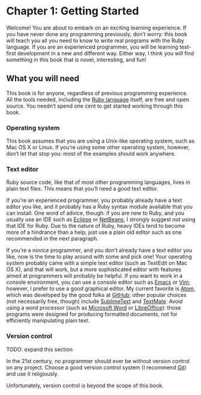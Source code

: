 # Chapter 1: Getting Started

Welcome! You are about to embark on an exciting learning experience. If you have never done any programming previously, don’t worry: this book will teach you all you need to know to write real programs with the Ruby language. If you are an experienced programmer, you will be learning test-first development in a new and different way. Either way, I think you will find something in this book that is novel, interesting, and fun!

## What you will need

This book is for anyone, regardless of previous programming experience. All the tools needed, including the [Ruby language](http://www.ruby-lang.org) itself, are free and open source. You needn’t spend one cent to get started working through this book.

### Operating system

This book assumes that you are using a Unix-like operating system, such as Mac OS X or Linux. If you’re using some other operating system, however, don’t let that stop you: most of the examples should work anywhere.

### Text editor

Ruby source code, like that of most other programming languages, lives in plain text files. This means that you’ll need a good text editor.

If you’re an experienced programmer, you probably already have a text editor you like, and it probably has a Ruby syntax module available that you can install. One word of advice, though: if you are new to Ruby, and you usually use an IDE such as [Eclipse](http://www.eclipse.org) or [NetBeans](http://www.netbeans.org), I strongly suggest _not_ using that IDE for Ruby. Due to the nature of Ruby, heavy IDEs tend to become more of a hindrance than a help; just use a plain old editor such as one recommended in the next paragraph.

If you’re a novice programmer, and you don’t already have a text editor you like, now is the time to play around with some and pick one! Your operating system probably came with a simple text editor (such as TextEdit on Mac OS X), and that will work, but a more sophisticated editor with features aimed at programmers will probably be helpful. If you want to work in a console environment, you can use a console editor such as [Emacs](https://www.gnu.org/software/emacs/) or [Vim](http://www.vim.org); however, I prefer to use a good graphical editor. My current favorite is [Atom](http://atom.io), which was developed by the good folks at [GitHub](http://github.com); other popular choices (not necessarily free, though) include [SublimeText](http://www.sublimetext.com/) and [TextMate](https://macromates.com/). Avoid using a word processor (such as [Microsoft Word](https://products.office.com/en-us/word) or [LibreOffice](http://libreoffice.org)): those programs were designed for producing formatted documents, not for efficiently manipulating plain text.

### Version control

TODO: expand this section

In the 21st century, no programmer should ever be without version control on any project. Choose a good version control system (I recommend [Git](http://git-scm.com)) and use it religiously.

Unfortunately, version control is beyond the scope of this book.
